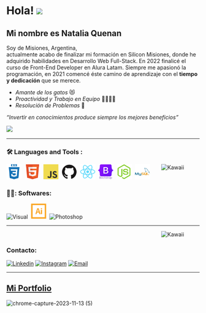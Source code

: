 # Hola! <img src="https://media.tenor.com/UdMNNyr9BgIAAAAi/discord-discordgifemoji.gif" />&nbsp;
## Mi nombre es Natalia Quenan

Soy de Misiones, Argentina, <br>
actualmente acabo de finalizar mi formación en Silicon Misiones, donde he adquirido habilidades en Desarrollo Web Full-Stack.
En 2022 finalicé el curso de Front-End Developer en Alura Latam.
Siempre me apasionó la programación, en 2021 comencé éste camino de aprendizaje con el **tiempo y dedicación** que se merece. 


- *Amante de los gatos* 😻
- *Proactividad y Trabajo en Equipo* 👨‍👩‍👧‍👦
- *Resolución de Problemas* 🧐


*“Invertir en conocimientos produce siempre los mejores beneficios”*

<div>
  <img src="https://i.pinimg.com/originals/f0/f0/d9/f0f0d932d6e39c7af5aa305cbd8da735.gif"/>
</div>

---

### :hammer_and_wrench: Languages and Tools :

<div>
  <img src="https://github.com/devicons/devicon/blob/master/icons/css3/css3-plain-wordmark.svg"  title="CSS3" alt="CSS" width="40" height="40"/>&nbsp;
  <img src="https://github.com/devicons/devicon/blob/master/icons/html5/html5-original.svg" title="HTML5" alt="HTML" width="40" height="40"/>&nbsp;
  <img src="https://github.com/devicons/devicon/blob/master/icons/javascript/javascript-original.svg" title="JavaScript" alt="JavaScript" width="40" height="40"/>&nbsp;
  <img src="https://github.com/devicons/devicon/blob/master/icons/github/github-original.svg" title="Github" alt="Git" width="40" height="40"/>&nbsp;
  <img src="https://github.com/devicons/devicon/blob/master/icons/react/react-original.svg" title="React.js" alt="React" width="40" height="40"/>&nbsp;
  <img src="https://github.com/devicons/devicon/blob/master/icons/bootstrap/bootstrap-original-wordmark.svg" title="Bootstrap" alt="React" width="40" height="40"/>&nbsp;
  <img src="https://github.com/devicons/devicon/blob/master/icons/nodejs/nodejs-original.svg" title="Node.js" alt="Node" width="40" height="40"/>&nbsp;
  <img src="https://github.com/devicons/devicon/blob/master/icons/mysql/mysql-original-wordmark.svg" title="MySQL" alt="Node" width="40" height="40"/>&nbsp;
  <img src="https://media.tenor.com/9IsrqCRzmNwAAAAi/tyrannosaurus-dinosaur.gif" title="Photoshop" alt="Kawaii" width="100" height="100" align="right"/>
</div>

  ### 👩‍💻: Softwares:

<div>
  <img src="https://upload.wikimedia.org/wikipedia/commons/9/9a/Visual_Studio_Code_1.35_icon.svg" title="Visual Studio Code" alt="Visual" width="40" height="40"/>&nbsp;
  <img src="https://github.com/devicons/devicon/blob/master/icons/illustrator/illustrator-line.svg"  title="Ilustrator" alt="Ilustrator" width="40" height="40"/>&nbsp;
  <img src="https://upload.wikimedia.org/wikipedia/commons/a/af/Adobe_Photoshop_CC_icon.svg" title="Photoshop" alt="Photoshop" width="40" height="40"/>&nbsp;
  
</div>


---
 <img src="https://media.tenor.com/at27bgtYrKsAAAAi/purple-bat.gif" title="Photoshop" alt="Kawaii" width="100" height="100" align="right"/>&nbsp;
  


### Contacto:

<div id="badges">
<a href="https://www.linkedin.com/in/natalia-quenan/"><img src="https://camo.githubusercontent.com/c8a9c5b414cd812ad6a97a46c29af67239ddaeae08c41724ff7d945fb4c047e5/68747470733a2f2f6564656e742e6769746875622e696f2f537570657254696e7949636f6e732f696d616765732f7376672f6c696e6b6564696e2e737667" alt="Linkedin" width="40" height="40"/></a>
<a href="https://instagram.com/_nquenan"><img src="https://media.tenor.com/vckuy-eHM48AAAAi/ig-instagram.gif" alt="Instagram" width="40" height="40"/></a>
<a href="mailto:quenan.natalia@gmail.com"><img src="https://camo.githubusercontent.com/0f3aa1f457bb92fbd2411761262ce1fb0f766ed74a4f4289bfc4a0b6024335d6/68747470733a2f2f6564656e742e6769746875622e696f2f537570657254696e7949636f6e732f696d616765732f7376672f656d61696c2e737667" alt="Email" width="40" height="40"/></a>
</div>

 
  ---
 
## [Mi Portfolio](https://nquenanportofolio.netlify.app/)
![chrome-capture-2023-11-13 (5)](https://github.com/Nquenan/Nquenan/assets/112055340/38ddf8db-8784-4ff7-8450-a742a8ebae78) &nbsp;




